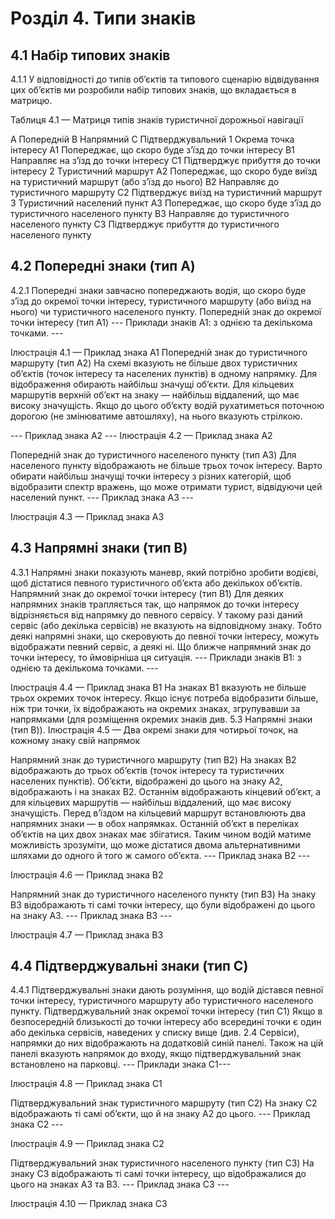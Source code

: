 # Розділ 4. Типи знаків

## 4.1 Набір типових знаків

4.1.1 У відповідності до типів об’єктів та типового сценарію відвідування цих об’єктів ми розробили набір типових знаків, що вкладається в матрицю.

Таблиця 4.1 — Матриця типів знаків туристичної дорожньої навігації

A
Попередній
B
Напрямний
C
Підтверджувальний
1
Окрема точка інтересу
A1
Попереджає, що скоро буде з’їзд до точки інтересу
B1
Направляє на з’їзд до точки інтересу
C1
Підтверджує прибуття до точки інтересу
2
Туристичний маршрут
A2
Попереджає, що скоро буде виїзд на туристичний маршрут (або з’їзд до нього)
B2
Направляє до туристичного маршруту
C2
Підтверджує виїзд на туристичний маршрут
3
Туристичний населений пункт
A3
Попереджає, що скоро буде з’їзд до туристичного населеного пункту
B3
Направляє до туристичного населеного пункту
C3
Підтверджує прибуття до туристичного населеного пункту

## 4.2 Попередні знаки (тип А)

4.2.1 Попередні знаки завчасно попереджають водія, що скоро буде з’їзд до окремої точки інтересу, туристичного маршруту (або виїзд на нього) чи туристичного населеного пункту.
Попередній знак до окремої точки інтересу (тип А1)
---  Приклади знаків А1: з однією та декількома точками.  ---

Ілюстрація 4.1 — Приклад знака А1
Попередній знак до туристичного маршруту (тип А2)
На схемі вказують не більше двох туристичних об’єктів (точок інтересу та населених пунктів) в одному напрямку. Для відображення обирають найбільш значущі об’єкти.
Для кільцевих маршрутів верхній об’єкт на знаку — найбільш віддалений, що має високу значущість. Якщо до цього об’єкту водій рухатиметься поточною дорогою (не змінюватиме автошляху), на нього вказують стрілкою.

---  Приклад знака А2 ---
Ілюстрація 4.2 — Приклад знака А2


Попередній знак до туристичного населеного пункту (тип А3)
Для населеного пункту відображають не більше трьох точок інтересу. Варто обирати найбільш значущі точки інтересу з різних категорій, щоб відобразити спектр вражень, що може отримати турист, відвідуючи цей населений пункт. 
---  Приклад знака А3 ---

Ілюстрація 4.3 — Приклад знака А3

## 4.3 Напрямні знаки (тип B)

4.3.1 Напрямні знаки показують маневр, який потрібно зробити водієві, щоб дістатися певного туристичного об’єкта або декількох об’єктів.
Напрямний знак до окремої точки інтересу (тип B1)
Для деяких напрямних знаків трапляється так, що напрямок до точки інтересу відрізняється від напрямку до певного сервісу. У такому разі даний сервіс (або декілька сервісів) не вказують на відповідному знаку. Тобто деякі напрямні знаки, що скеровують до певної точки інтересу, можуть відображати певний сервіс, а деякі ні. Що ближче напрямний знак до точки інтересу, то ймовірніша ця ситуація. 
---  Приклади знаків B1: з однією та декількома точками.  ---


Ілюстрація 4.4 — Приклад знака B1
На знаках B1 вказують не більше трьох окремих точок інтересу. Якщо існує потреба відобразити більше, ніж три точки, їх відображають на окремих знаках, згрупувавши за напрямками (для розміщення окремих знаків див.  5.3 Напрямні знаки (тип В)).
Ілюстрація 4.5 — Два окремі знаки для чотирьої точок, на кожному знаку свій напрямок

Напрямний знак до туристичного маршруту (тип B2)
На знаках B2 відображають до трьох об’єктів (точок інтересу та туристичних населених пунктів). Об’єкти, відображені до цього на знаку A2, відображають і на знаках B2. Останнім відображають кінцевий об’єкт, а для кільцевих маршрутів — найбільш віддалений, що має високу значущість.
Перед в’їздом на кільцевий маршрут встановлюють два напрямних знаки — в обох напрямках. Останній об’єкт в переліках об’єктів на цих двох знаках має збігатися. Таким чином водій матиме можливість зрозуміти, що може дістатися двома альтернативними шляхами до одного й того ж самого об’єкта.
---  Приклад знака B2 ---

Ілюстрація 4.6 — Приклад знака B2

Напрямний знак до туристичного населеного пункту (тип B3)
На знаку B3 відображають ті самі точки інтересу, що були відображені до цього на знаку A3.
---  Приклад знака B3 ---

Ілюстрація 4.7 — Приклад знака B3

## 4.4 Підтверджувальні знаки (тип С)

4.4.1 Підтверджувальні знаки дають розуміння, що водій дістався певної точки інтересу, туристичного маршруту або туристичного населеного пункту.
Підтверджувальний знак окремої точки інтересу (тип C1)
Якщо в безпосередній близькості до точки інтересу або всередині точки є один або декілька сервісів, наведених у списку вище (див. 2.4 Сервіси), напрямки до них відображають на додатковій синій панелі. Також на цій панелі вказують напрямок до входу, якщо підтверджувальний знак встановлено на парковці.
---  Приклади знака C1---


Ілюстрація 4.8 — Приклад знака С1

Підтверджувальний знак туристичного маршруту (тип C2)
На знаку C2 відображають ті самі об’єкти, що й на знаку A2 до цього.
---  Приклад знака С2 ---

Ілюстрація 4.9 — Приклад знака С2


Підтверджувальний знак туристичного населеного пункту (тип C3)
На знаку C3 відображають ті самі точки інтересу, що відображалися до цього на знаках A3 та B3.
---  Приклад знака C3 ---

Ілюстрація 4.10 — Приклад знака C3
